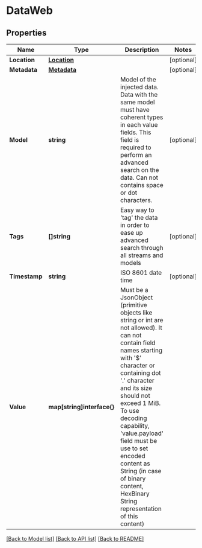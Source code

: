 # DataWeb

## Properties

Name | Type | Description | Notes
------------ | ------------- | ------------- | -------------
**Location** | [**Location**](Location.md) |  | [optional] 
**Metadata** | [**Metadata**](Metadata.md) |  | [optional] 
**Model** | **string** | Model of the injected data. Data with the same model must have coherent types in each value fields. This field is required to perform an advanced search on the data. Can not contains space or dot characters. | [optional] 
**Tags** | **[]string** | Easy way to &#39;tag&#39; the data in order to ease up advanced search through all streams and models | [optional] 
**Timestamp** | **string** | ISO 8601 date time | [optional] 
**Value** | **map[string]interface{}** | Must be a JsonObject (primitive objects like string or int are not allowed). It can not contain field names starting with &#39;$&#39; character or containing dot &#39;.&#39; character and its size should not exceed 1 MiB. To use decoding capability, &#39;value.payload&#39; field must be use to set encoded content as String (in case of binary content, HexBinary String representation of this content) | 

[[Back to Model list]](../README.md#documentation-for-models) [[Back to API list]](../README.md#documentation-for-api-endpoints) [[Back to README]](../README.md)


